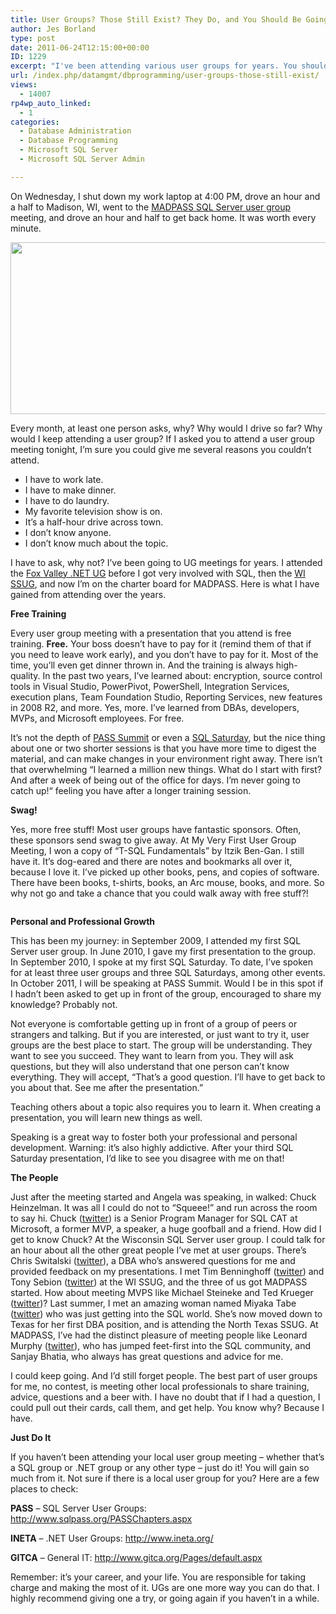 ```yaml
---
title: User Groups? Those Still Exist? They Do, and You Should Be Going To One
author: Jes Borland
type: post
date: 2011-06-24T12:15:00+00:00
ID: 1229
excerpt: "I've been attending various user groups for years. You should be attending one too. Why?"
url: /index.php/datamgmt/dbprogramming/user-groups-those-still-exist/
views:
  - 14007
rp4wp_auto_linked:
  - 1
categories:
  - Database Administration
  - Database Programming
  - Microsoft SQL Server
  - Microsoft SQL Server Admin

---
```

On Wednesday, I shut down my work laptop at 4:00 PM, drove an hour and a half to Madison, WI, went to the [MADPASS SQL Server user group][1] meeting, and drove an hour and half to get back home. It was worth every minute. 

<div class="image_block">
  <a href="/wp-content/uploads/users/grrlgeek/logMadPass_591x275_3.jpg?mtime=1308923594"><img alt="" src="/wp-content/uploads/users/grrlgeek/logMadPass_591x275_3.jpg?mtime=1308923594" width="591" height="275" /></a>
</div>

Every month, at least one person asks, why? Why would I drive so far? Why would I keep attending a user group? If I asked you to attend a user group meeting tonight, I’m sure you could give me several reasons you couldn’t attend.

  * I have to work late. 
  * I have to make dinner. 
  * I have to do laundry. 
  * My favorite television show is on.
  * It’s a half-hour drive across town. 
  * I don’t know anyone. 
  * I don’t know much about the topic. 

I have to ask, why not? I’ve been going to UG meetings for years. I attended the [Fox Valley .NET UG][2] before I got very involved with SQL, then the [WI SSUG][3], and now I’m on the charter board for MADPASS. Here is what I have gained from attending over the years.

**Free Training** 

Every user group meeting with a presentation that you attend is free training. **Free.** Your boss doesn’t have to pay for it (remind them of that if you need to leave work early), and you don’t have to pay for it. Most of the time, you’ll even get dinner thrown in. And the training is always high-quality. In the past two years, I’ve learned about: encryption, source control tools in Visual Studio, PowerPivot, PowerShell, Integration Services, execution plans, Team Foundation Studio, Reporting Services, new features in 2008 R2, and more. Yes, more. I’ve learned from DBAs, developers, MVPs, and Microsoft employees. For free. 

It’s not the depth of [PASS Summit][4] or even a [SQL Saturday][5], but the nice thing about one or two shorter sessions is that you have more time to digest the material, and can make changes in your environment right away. There isn’t that overwhelming “I learned a million new things. What do I start with first? And after a week of being out of the office for days. I’m never going to catch up!“ feeling you have after a longer training session. 

**Swag!** 

Yes, more free stuff! Most user groups have fantastic sponsors. Often, these sponsors send swag to give away. At My Very First User Group Meeting, I won a copy of “T-SQL Fundamentals” by Itzik Ben-Gan. I still have it. It’s dog-eared and there are notes and bookmarks all over it, because I love it. I’ve picked up other books, pens, and copies of software. There have been books, t-shirts, books, an Arc mouse, books, and more. So why not go and take a chance that you could walk away with free stuff?! 

<p align="center">
  <img src="http://stuffjournalistslike.files.wordpress.com/2008/10/swag.jpg" alt="" title="Swag: Stuff We All Get" />
</p>

**Personal and Professional Growth** 

This has been my journey: in September 2009, I attended my first SQL Server user group. In June 2010, I gave my first presentation to the group. In September 2010, I spoke at my first SQL Saturday. To date, I’ve spoken for at least three user groups and three SQL Saturdays, among other events. In October 2011, I will be speaking at PASS Summit. Would I be in this spot if I hadn’t been asked to get up in front of the group, encouraged to share my knowledge? Probably not. 

Not everyone is comfortable getting up in front of a group of peers or strangers and talking. But if you are interested, or just want to try it, user groups are the best place to start. The group will be understanding. They want to see you succeed. They want to learn from you. They will ask questions, but they will also understand that one person can’t know everything. They will accept, “That’s a good question. I’ll have to get back to you about that. See me after the presentation.” 

Teaching others about a topic also requires you to learn it. When creating a presentation, you will learn new things as well. 

Speaking is a great way to foster both your professional and personal development. Warning: it’s also highly addictive. After your third SQL Saturday presentation, I’d like to see you disagree with me on that! 

**The People**

Just after the meeting started and Angela was speaking, in walked: Chuck Heinzelman. It was all I could do not to “Squeee!” and run across the room to say hi. Chuck ([twitter][6]) is a Senior Program Manager for SQL CAT at Microsoft, a former MVP, a speaker, a huge goofball and a friend. How did I get to know Chuck? At the Wisconsin SQL Server user group. I could talk for an hour about all the other great people I’ve met at user groups. There’s Chris Switalski ([twitter][7]), a DBA who’s answered questions for me and provided feedback on my presentations. I met Tim Benninghoff ([twitter][8]) and Tony Sebion ([twitter][9]) at the WI SSUG, and the three of us got MADPASS started. How about meeting MVPS like Michael Steineke and Ted Krueger ([twitter][10])? Last summer, I met an amazing woman named Miyaka Tabe ([twitter][11]) who was just getting into the SQL world. She’s now moved down to Texas for her first DBA position, and is attending the North Texas SSUG. At MADPASS, I’ve had the distinct pleasure of meeting people like Leonard Murphy ([twitter][12]), who has jumped feet-first into the SQL community, and Sanjay Bhatia, who always has great questions and advice for me. 

I could keep going. And I’d still forget people. The best part of user groups for me, no contest, is meeting other local professionals to share training, advice, questions and a beer with. I have no doubt that if I had a question, I could pull out their cards, call them, and get help. You know why? Because I have. 

**Just Do It** 

If you haven’t been attending your local user group meeting – whether that’s a SQL group or .NET group or any other type – just do it! You will gain so much from it. Not sure if there is a local user group for you? Here are a few places to check:

**PASS** – SQL Server User Groups: <http://www.sqlpass.org/PASSChapters.aspx> 
  
**INETA** &#8211; .NET User Groups: <http://www.ineta.org/>
  
**GITCA** – General IT: <http://www.gitca.org/Pages/default.aspx>

Remember: it’s your career, and your life. You are responsible for taking charge and making the most of it. UGs are one more way you can do that. I highly recommend giving one a try, or going again if you haven’t in a while.

 [1]: http://madpass.org
 [2]: http://www.fvnug.org/
 [3]: http://wisconsin.sqlpass.org
 [4]: http://sqlpass.org/summit
 [5]: http://sqlsaturday.com
 [6]: http://twitter.com/SQLBoyWonder
 [7]: http://twitter.com/crswit
 [8]: http://twitter.com/bugboi
 [9]: http://twitter.com/tonysebion
 [10]: http://twitter.com/onpnt
 [11]: http://twitter.com/sqlprincezz
 [12]: http://twitter.com/phonetictalk